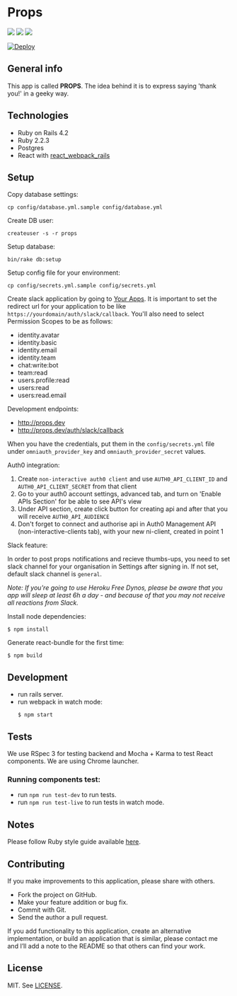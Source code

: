 # Props
[![](http://img.shields.io/codeclimate/github/netguru/props.svg?style=flat-square)](https://codeclimate.com/github/netguru/props)
[![](http://img.shields.io/codeclimate/coverage/github/netguru/props.svg?style=flat-square)](https://codeclimate.com/github/netguru/props)
[![](http://img.shields.io/gemnasium/netguru/props.svg?style=flat-square)](https://gemnasium.com/netguru/props)

[![Deploy](https://www.herokucdn.com/deploy/button.png)](https://heroku.com/deploy?template=https://github.com/netguru/props/tree/master)

## General info

This app is called **PROPS**. The idea behind it is to express saying 'thank you!'
in a geeky way.

## Technologies

* Ruby on Rails 4.2
* Ruby 2.2.3
* Postgres
* React with [react_webpack_rails](https://github.com/netguru/react_webpack_rails)

## Setup

Copy database settings:

```
cp config/database.yml.sample config/database.yml
```

Create DB user:

```
createuser -s -r props
```

Setup database:

```
bin/rake db:setup
```

Setup config file for your environment:

```
cp config/secrets.yml.sample config/secrets.yml
```

Create slack application by going to [Your Apps](https://api.slack.com/apps).
It is important to set the redirect url for your application to be like `https://yourdomain/auth/slack/callback`.
You'll also need to select Permission Scopes to be as follows:

- identity.avatar
- identity.basic
- identity.email
- identity.team
- chat:write:bot
- team:read
- users.profile:read
- users:read
- users:read.email


Development endpoints:

- http://props.dev
- http://props.dev/auth/slack/callback

When you have the credentials, put them in the `config/secrets.yml` file
under `omniauth_provider_key` and `omniauth_provider_secret` values.

Auth0 integration:

1. Create `non-interactive auth0 client` and use `AUTH0_API_CLIENT_ID` and `AUTH0_API_CLIENT_SECRET` from that client
2. Go to your auth0 account settings, advanced tab, and turn on 'Enable APIs Section' for be able to see API's view
3. Under API section, create click button for creating api and after that you will receive `AUTH0_API_AUDIENCE` 
4. Don't forget to connect and authorise api in Auth0 Management API (non-interactive-clients tab), with your new ni-client, created in point 1

Slack feature:

In order to post props notifications and recieve thumbs-ups, you need to set slack channel for your organisation in Settings after signing in. If not set, default slack channel is `general`.


_Note: If you're going to use Heroku Free Dynos, please be aware that you app will sleep at least 6h a day - and because of that you may not receive all reactions from Slack._

Install node dependencies:
```
$ npm install
```

Generate react-bundle for the first time:

```
$ npm build
```

## Development
* run rails server.
* run webpack in watch mode:
  ```
  $ npm start
  ```

## Tests

We use RSpec 3 for testing backend and Mocha + Karma to test React components.
We are using Chrome launcher.

### Running components test:

* run `npm run test-dev` to run tests.
* run `npm run test-live` to run tests in watch mode.

## Notes

Please follow Ruby style guide available [here](https://github.com/bbatsov/ruby-style-guide).

## Contributing

If you make improvements to this application, please share with others.

* Fork the project on GitHub.
* Make your feature addition or bug fix.
* Commit with Git.
* Send the author a pull request.

If you add functionality to this application, create an alternative
implementation, or build an application that is similar, please contact
me and I’ll add a note to the README so that others can find your work.

## License

MIT. See [LICENSE](LICENSE).

